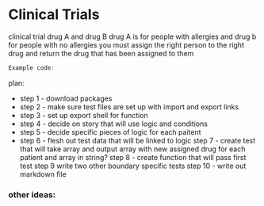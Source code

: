# Clinical Trials

clinical trial drug A and drug B
drug A is for people with allergies and drug b for people with no allergies
you must assign the right person to the right drug and return the drug that has been assigned to them

```javascript
Example code:

```

plan:

- step 1 - download packages
- step 2 - make sure test files are set up with import and export links
- step 3 - set up export shell for function
- step 4 - decide on story that will use logic and conditions
- step 5 - decide specific pieces of logic for each paitent
- step 6 - flesh out test data that will be linked to logic
  step 7 - create test that will take array and output array with new assigned drug for each patient and array in string?
  step 8 - create function that will pass first test
  step 9 write two other boundary specific tests
  step 10 - write out markdown file

### other ideas:
